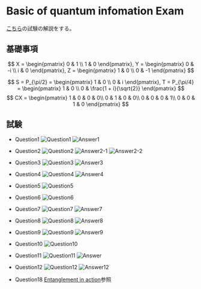 # Basic of quantum infomation Exam

[こちら](https://learning.quantum.ibm.com/course/basics-of-quantum-information/exam)の試験の解説をする。

## 基礎事項

$$
X = 
\begin{pmatrix}
0 & 1 \\
1 & 0
\end{pmatrix}, 
Y = 
\begin{pmatrix}
0 & -i \\
i & 0
\end{pmatrix}, 
Z = 
\begin{pmatrix}
1 & 0 \\
0 & -1
\end{pmatrix}
$$

$$
S = P_{\pi/2} = 
\begin{pmatrix}
1 & 0 \\
0 & i
\end{pmatrix},
T = P_{\pi/4} = 
\begin{pmatrix}
1 & 0 \\
0 & \frac{1 + i}{\sqrt{2}}
\end{pmatrix}
$$
$$
CX = 
\begin{pmatrix}
1 & 0 & 0 & 0\\
0 & 1 & 0 & 0\\
0 & 0 & 0 & 1\\
0 & 0 & 1 & 0
\end{pmatrix}
$$
## 試験

- Question1
![Question1](./pic/q01.png)
![Answer1](./pic/a01.jpg)

- Question2
![Question2](./pic/q02.png)
![Answer2-1](./pic/a02-1.jpg)
![Answer2-2](./pic/a02-2.jpg)

- Question3
![Question3](./pic/q03.png)
![Answer3](./pic/a03.jpg)
- Question4
![Question4](./pic/q04.png)
![Answer4](./pic/a04.jpg)

- Question5
![Question5](./pic/q05.png)

- Question6
![Question6](./pic/q06.png)

- Question7
![Question7](./pic/q07.png)
![Answer7](./pic/a07.jpg)

- Question8
![Question8](./pic/q08.png)
![Answer8](./pic/a08.jpg)

- Question9
![Question9](./pic/q09.png)
![Answer9](./pic/a09.jpg)

- Question10
![Question10](./pic/q10.png)

- Question11
![Question11](./pic/q11.png)
![Answer](./pic/a11.jpg)

- Question12
![Question12](./pic/q12.png)
![Answer12](./pic/a12.jpg)

- Question18
[Entanglement in action](./EntanglementInAction.md)参照
